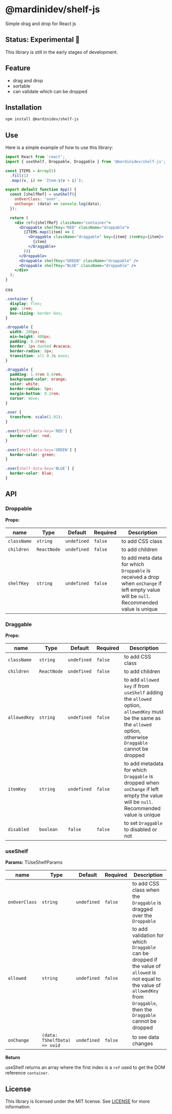 # @mardinidev/shelf-js

Simple drag and drop for React js

## Status: Experimental 🚧

This library is still in the early stages of development.

## Feature

- drag and drop
- sortable
- can validate which can be dropped

## Installation

```bash
npm install @mardinidev/shelf-js
```

## Use

Here is a simple example of how to use this library:

```jsx
import React from 'react';
import { useShelf, Droppable, Draggable } from '@mardinidev/shelf-js';

const ITEMS = Array(5)
  .fill(1)
  .map((v, i) => `Item-${v + i}`);

export default function App() {
  const [shelfRef] = useShelf({
    onOverClass: 'over',
    onChange: (data) => console.log(data),
  });

  return (
    <div ref={shelfRef} className="container">
      <Droppable shelfKey="RED" className="droppable">
        {ITEMS.map((item) => (
          <Draggable className="draggable" key={item} itemKey={item}>
            {item}
          </Draggable>
        ))}
      </Droppable>
      <Droppable shelfKey="GREEN" className="droppable" />
      <Droppable shelfKey="BLUE" className="droppable" />
    </div>
  );
}
```

css

```css
.container {
  display: flex;
  gap: 1rem;
  box-sizing: border-box;
}

.droppable {
  width: 200px;
  min-height: 400px;
  padding: 0.2rem;
  border: 2px dashed #cacaca;
  border-radius: 8px;
  transition: all 0.3s ease;
}

.draggable {
  padding: 1.4rem 0.6rem;
  background-color: orange;
  color: white;
  border-radius: 8px;
  margin-bottom: 0.2rem;
  cursor: move;
}

.over {
  transform: scale(1.01);
}

.over[shelf-data-key='RED'] {
  border-color: red;
}

.over[shelf-data-key='GREEN'] {
  border-color: green;
}

.over[shelf-data-key='BLUE'] {
  border-color: blue;
}
```

## API

### Droppable

**Props:**

| name        | Type        | Default     | Required | Description                                                                                                                               |
| ----------- | ----------- | ----------- | -------- | ----------------------------------------------------------------------------------------------------------------------------------------- |
| `className` | `string`    | `undefined` | `false`  | to add CSS class                                                                                                                          |
| `children`  | `ReactNode` | `undefined` | `false`  | to add children                                                                                                                           |
| `shelfKey`  | `string `   | `undefined` | `false`  | to add meta data for which `Droppable` is received a drop when `onChange` if left empty value will be `null`. Recommended value is unique |

### Draggable

**Props:**

| name         | Type         | Default     | Required | Description                                                                                                                                                         |
| ------------ | ------------ | ----------- | -------- | ------------------------------------------------------------------------------------------------------------------------------------------------------------------- |
| `className`  | `string`     | `undefined` | `false`  | to add CSS class                                                                                                                                                    |
| `children`   | `ReactNode ` | `undefined` | `false`  | to add children                                                                                                                                                     |
| `allowedKey` | `string `    | `undefined` | `false`  | to add `allowed key` if from `useShelf` adding the `allowed` option, `allowedKey` must be the same as the `allowed` option, otherwise `Draggable` cannot be dropped |
| `itemKey`    | `string`     | `undefined` | `false`  | to add metadata for which `Draggable` is dropped when `onChange` if left empty the value will be `null`. Recommended value is unique                                |
| `disabled`   | `boolean`    | `false`     | `false`  | to set `Draggable` to disabled or not                                                                                                                               |

### useShelf

**Params:**
TUseShelfParams

| name          | Type                         | Default     | Required | Description                                                                                                                                                                         |
| ------------- | ---------------------------- | ----------- | -------- | ----------------------------------------------------------------------------------------------------------------------------------------------------------------------------------- |
| `onOverClass` | `string`                     | `undefined` | `false`  | to add CSS class when the `Draggable` is dragged over the `Droppable`                                                                                                               |
| `allowed`     | `string`                     | `undefined` | `false`  | to add validation for which `Draggable` can be dropped if the value of `allowed` is not equal to the value of `allowedKey` from `Draggable`, then the `Draggable` cannot be dropped |
| `onChange`    | `(data: TShelfData) => void` | `undefined` | `false`  | to see data changes                                                                                                                                                                 |

**Return**

useShelf returns an array where the first index is a `ref` used to get the DOM reference `container`.

## License

This library is licensed under the MIT license. See [LICENSE](./LICENSE) for more information.
